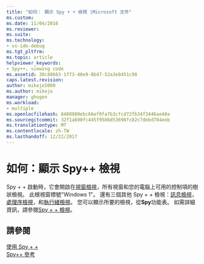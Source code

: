```yaml
---
title: "如何： 顯示 Spy + + 檢視 |Microsoft 文件"
ms.custom: 
ms.date: 11/04/2016
ms.reviewer: 
ms.suite: 
ms.technology:
- vs-ide-debug
ms.tgt_pltfrm: 
ms.topic: article
helpviewer_keywords:
- Spy++, viewing code
ms.assetid: 38c88663-1f73-48e9-8b47-52a3e8451c98
caps.latest.revision: 
author: mikejo5000
ms.author: mikejo
manager: ghogen
ms.workload:
- multiple
ms.openlocfilehash: 8408980ebc66ef0fa7b3cfcd72fb34f3446ae40a
ms.sourcegitcommit: 32f1a690fc445f9586d53698fc82c7debd784eeb
ms.translationtype: MT
ms.contentlocale: zh-TW
ms.lasthandoff: 12/22/2017
---
```

# <a name="how-to-display-spy-views"></a>如何：顯示 Spy++ 檢視
Spy + + 啟動時，它會開啟在[視窗檢視](../debugger/windows-view.md)，所有視窗和您的電腦上可用的控制項的樹狀檢視。 此根視窗標號"Windows 1"。 還有三個其他 Spy + + 檢視：[訊息檢視](../debugger/messages-view.md)，[處理序檢視](../debugger/processes-view.md)，和[執行緒檢視](../debugger/threads-view.md)。 您可以顯示所要的檢視，從**Spy**功能表。 如需詳細資訊，請參閱[Spy + + 檢視](../debugger/spy-increment-views.md)。  
  
## <a name="see-also"></a>請參閱  
 [使用 Spy + +](../debugger/using-spy-increment.md)   
 [Spy++ 參考](../debugger/spy-increment-reference.md)